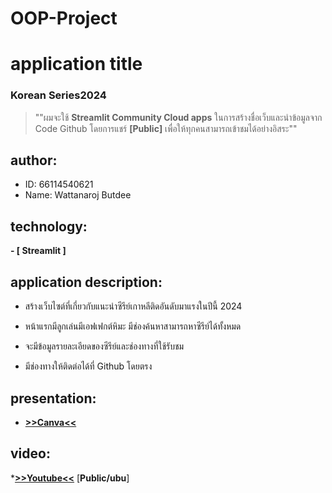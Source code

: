 # OOP-Project

# application title
### Korean Series2024
  > ""ผมจะใช้ **Streamlit Community Cloud apps** ในการสร้างชื่อเว็บและนำข้อมูลจาก Code Github  โดยการแชร์ **[Public]** เพื่อให้ทุกคนสามารถเข้าชมได้อย่างอิสระ""

## author:  
  * ID: 66114540621
  * Name: Wattanaroj Butdee
## technology: 
**- [ Streamlit ]**

## application description:

  - สร้างเว็บไซต์ที่เกี่ยวกับแนะนำซีรีย์เกาหลีติดอันดับมาแรงในปีนี้ 2024

  - หน้าแรกมีลูกเล่นมีเอฟเฟกต์หิมะ มีช่องค้นหาสามารถหาซีรีย์ได้ทั้งหมด

  - จะมีข้อมูลรายละเอียดของซีรีย์และช่องทางที่ใช้รับชม

  - มีช่องทางให้ติดต่อได้ที่ Github โดยตรง

## presentation: 
* [**>>Canva<<**](https://www.canva.com/design/DAF_Z-HELiw/2Gxte3HqvWy_Cwe08015Jw/view?utm_content=DAF_Z-HELiw&utm_campaign=designshare&utm_medium=link&utm_source=editor) 

## video:
*[**>>Youtube<<**](https://youtu.be/RXKSwjr8MAE) [**Public/ubu**]

